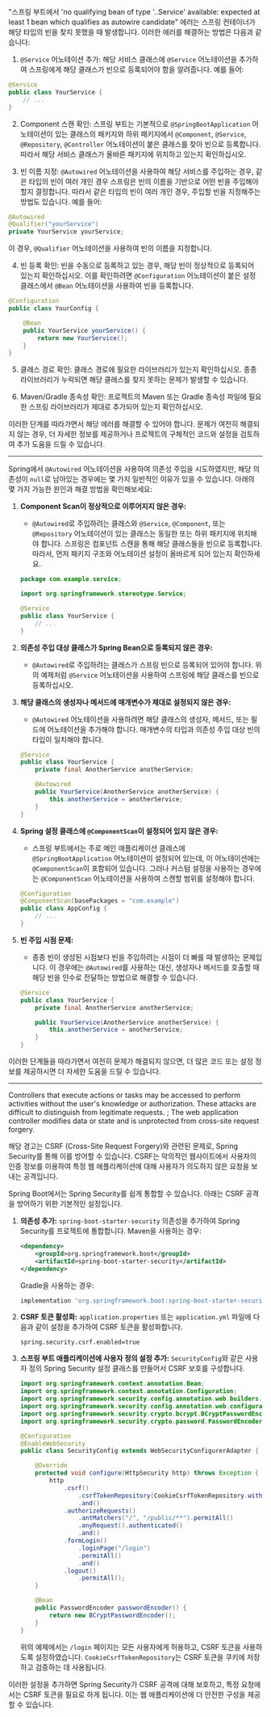 "스프링 부트에서 'no qualifying bean of type '..Service' available: expected at least 1 bean which qualifies as autowire candidate" 에러는 스프링 컨테이너가 해당 타입의 빈을 찾지 못했을 때 발생합니다. 이러한 에러를 해결하는 방법은 다음과 같습니다:

1. `@Service` 어노테이션 추가: 해당 서비스 클래스에 `@Service` 어노테이션을 추가하여 스프링에게 해당 클래스가 빈으로 등록되어야 함을 알려줍니다. 예를 들어:

```java
@Service
public class YourService {
    // ...
}
```

2. Component 스캔 확인: 스프링 부트는 기본적으로 `@SpringBootApplication` 어노테이션이 있는 클래스의 패키지와 하위 패키지에서 `@Component`, `@Service`, `@Repository`, `@Controller` 어노테이션이 붙은 클래스를 찾아 빈으로 등록합니다. 따라서 해당 서비스 클래스가 올바른 패키지에 위치하고 있는지 확인하십시오.

3. 빈 이름 지정: `@Autowired` 어노테이션을 사용하여 해당 서비스를 주입하는 경우, 같은 타입의 빈이 여러 개인 경우 스프링은 빈의 이름을 기반으로 어떤 빈을 주입해야 할지 결정합니다. 따라서 같은 타입의 빈이 여러 개인 경우, 주입할 빈을 지정해주는 방법도 있습니다. 예를 들어:

```java
@Autowired
@Qualifier("yourService")
private YourService yourService;
```

이 경우, `@Qualifier` 어노테이션을 사용하여 빈의 이름을 지정합니다.

4. 빈 등록 확인: 빈을 수동으로 등록하고 있는 경우, 해당 빈이 정상적으로 등록되어 있는지 확인하십시오. 이를 확인하려면 `@Configuration` 어노테이션이 붙은 설정 클래스에서 `@Bean` 어노테이션을 사용하여 빈을 등록합니다.

```java
@Configuration
public class YourConfig {

    @Bean
    public YourService yourService() {
        return new YourService();
    }
}
```

5. 클래스 경로 확인: 클래스 경로에 필요한 라이브러리가 있는지 확인하십시오. 종종 라이브러리가 누락되면 해당 클래스를 찾지 못하는 문제가 발생할 수 있습니다.

6. Maven/Gradle 종속성 확인: 프로젝트의 Maven 또는 Gradle 종속성 파일에 필요한 스프링 라이브러리가 제대로 추가되어 있는지 확인하십시오.

이러한 단계를 따라가면서 해당 에러를 해결할 수 있어야 합니다. 문제가 여전히 해결되지 않는 경우, 더 자세한 정보를 제공하거나 프로젝트의 구체적인 코드와 설정을 검토하여 추가 도움을 드릴 수 있습니다.


--------------------------

Spring에서 `@Autowired` 어노테이션을 사용하여 의존성 주입을 시도하였지만, 해당 의존성이 `null`로 남아있는 경우에는 몇 가지 일반적인 이유가 있을 수 있습니다. 아래의 몇 가지 가능한 원인과 해결 방법을 확인해보세요:

1. **Component Scan이 정상적으로 이루어지지 않은 경우:**
   - `@Autowired`로 주입하려는 클래스와 `@Service`, `@Component`, 또는 `@Repository` 어노테이션이 있는 클래스는 동일한 또는 하위 패키지에 위치해야 합니다. 스프링은 컴포넌트 스캔을 통해 해당 클래스들을 빈으로 등록합니다. 따라서, 먼저 패키지 구조와 어노테이션 설정이 올바르게 되어 있는지 확인하세요.

   ```java
   package com.example.service;
   
   import org.springframework.stereotype.Service;
   
   @Service
   public class YourService {
       // ...
   }
   ```

2. **의존성 주입 대상 클래스가 Spring Bean으로 등록되지 않은 경우:**
   - `@Autowired`로 주입하려는 클래스가 스프링 빈으로 등록되어 있어야 합니다. 위의 예제처럼 `@Service` 어노테이션을 사용하여 스프링에 해당 클래스를 빈으로 등록하십시오.

3. **해당 클래스의 생성자나 메서드에 매개변수가 제대로 설정되지 않은 경우:**
   - `@Autowired` 어노테이션을 사용하려면 해당 클래스의 생성자, 메서드, 또는 필드에 어노테이션을 추가해야 합니다. 매개변수의 타입과 의존성 주입 대상 빈의 타입이 일치해야 합니다.

   ```java
   @Service
   public class YourService {
       private final AnotherService anotherService;
   
       @Autowired
       public YourService(AnotherService anotherService) {
           this.anotherService = anotherService;
       }
   }
   ```

4. **Spring 설정 클래스에 `@ComponentScan`이 설정되어 있지 않은 경우:**
   - 스프링 부트에서는 주로 메인 애플리케이션 클래스에 `@SpringBootApplication` 어노테이션이 설정되어 있는데, 이 어노테이션에는 `@ComponentScan`이 포함되어 있습니다. 그러나 커스텀 설정을 사용하는 경우에는 `@ComponentScan` 어노테이션을 사용하여 스캔할 범위를 설정해야 합니다.

   ```java
   @Configuration
   @ComponentScan(basePackages = "com.example")
   public class AppConfig {
       // ...
   }
   ```

5. **빈 주입 시점 문제:**
   - 종종 빈이 생성된 시점보다 빈을 주입하려는 시점이 더 빠를 때 발생하는 문제입니다. 이 경우에는 `@Autowired`를 사용하는 대신, 생성자나 메서드를 호출할 때 해당 빈을 인수로 전달하는 방법으로 해결할 수 있습니다. 

   ```java
   @Service
   public class YourService {
       private final AnotherService anotherService;
   
       public YourService(AnotherService anotherService) {
           this.anotherService = anotherService;
       }
   }
   ```

이러한 단계들을 따라가면서 여전히 문제가 해결되지 않으면, 더 많은 코드 또는 설정 정보를 제공하시면 더 자세한 도움을 드릴 수 있습니다.

-------------------------------

Controllers that execute actions or tasks may be accessed to perform activities without the user's knowledge or authorization. These attacks are difficult to distinguish from legitimate requests. ; The web application controller modifies data or state and is unprotected from cross-site request forgery.

해당 경고는 CSRF (Cross-Site Request Forgery)와 관련된 문제로, Spring Security를 통해 이를 방어할 수 있습니다. CSRF는 악의적인 웹사이트에서 사용자의 인증 정보를 이용하여 특정 웹 애플리케이션에 대해 사용자가 의도하지 않은 요청을 보내는 공격입니다.

Spring Boot에서는 Spring Security를 쉽게 통합할 수 있습니다. 아래는 CSRF 공격을 방어하기 위한 기본적인 설정입니다.

1. **의존성 추가:**
   `spring-boot-starter-security` 의존성을 추가하여 Spring Security를 프로젝트에 통합합니다. Maven을 사용하는 경우:

   ```xml
   <dependency>
       <groupId>org.springframework.boot</groupId>
       <artifactId>spring-boot-starter-security</artifactId>
   </dependency>
   ```

   Gradle을 사용하는 경우:

   ```groovy
   implementation 'org.springframework.boot:spring-boot-starter-security'
   ```

2. **CSRF 토큰 활성화:**
   `application.properties` 또는 `application.yml` 파일에 다음과 같이 설정을 추가하여 CSRF 토큰을 활성화합니다.

   ```properties
   spring.security.csrf.enabled=true
   ```

3. **스프링 부트 애플리케이션에 사용자 정의 설정 추가:**
   `SecurityConfig`와 같은 사용자 정의 Spring Security 설정 클래스를 만들어서 CSRF 보호를 구성합니다.

   ```java
   import org.springframework.context.annotation.Bean;
   import org.springframework.context.annotation.Configuration;
   import org.springframework.security.config.annotation.web.builders.HttpSecurity;
   import org.springframework.security.config.annotation.web.configuration.EnableWebSecurity;
   import org.springframework.security.crypto.bcrypt.BCryptPasswordEncoder;
   import org.springframework.security.crypto.password.PasswordEncoder;

   @Configuration
   @EnableWebSecurity
   public class SecurityConfig extends WebSecurityConfigurerAdapter {

       @Override
       protected void configure(HttpSecurity http) throws Exception {
           http
               .csrf()
                   .csrfTokenRepository(CookieCsrfTokenRepository.withHttpOnlyFalse())
                   .and()
               .authorizeRequests()
                   .antMatchers("/", "/public/**").permitAll()
                   .anyRequest().authenticated()
                   .and()
               .formLogin()
                   .loginPage("/login")
                   .permitAll()
                   .and()
               .logout()
                   .permitAll();
       }

       @Bean
       public PasswordEncoder passwordEncoder() {
           return new BCryptPasswordEncoder();
       }
   }
   ```

   위의 예제에서는 `/login` 페이지는 모든 사용자에게 허용하고, CSRF 토큰을 사용하도록 설정하였습니다. `CookieCsrfTokenRepository`는 CSRF 토큰을 쿠키에 저장하고 검증하는 데 사용됩니다.

이러한 설정을 추가하면 Spring Security가 CSRF 공격에 대해 보호하고, 특정 요청에서는 CSRF 토큰을 필요로 하게 됩니다. 이는 웹 애플리케이션에 더 안전한 구성을 제공할 수 있습니다.
